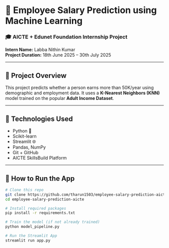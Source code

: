 # 💼 Employee Salary Prediction using Machine Learning

### 🎓 AICTE + Edunet Foundation Internship Project  
**Intern Name:** Labba Nithin Kumar    
**Project Duration:** 18th June 2025 – 30th July 2025

---

## 📌 Project Overview

This project predicts whether a person earns more than 50K/year using demographic and employment data. It uses a **K-Nearest Neighbors (KNN)** model trained on the popular **Adult Income Dataset**.

---

## 🔧 Technologies Used

- Python 🐍
- Scikit-learn
- Streamlit 🌐
- Pandas, NumPy
- Git + GitHub
- AICTE SkillsBuild Platform

---

## 🚀 How to Run the App

```bash
# Clone this repo
git clone https://github.com/tharun1503/employee-salary-prediction-aicte.git
cd employee-salary-prediction-aicte

# Install required packages
pip install -r requirements.txt

# Train the model (if not already trained)
python model_pipeline.py

# Run the Streamlit App
streamlit run app.py
